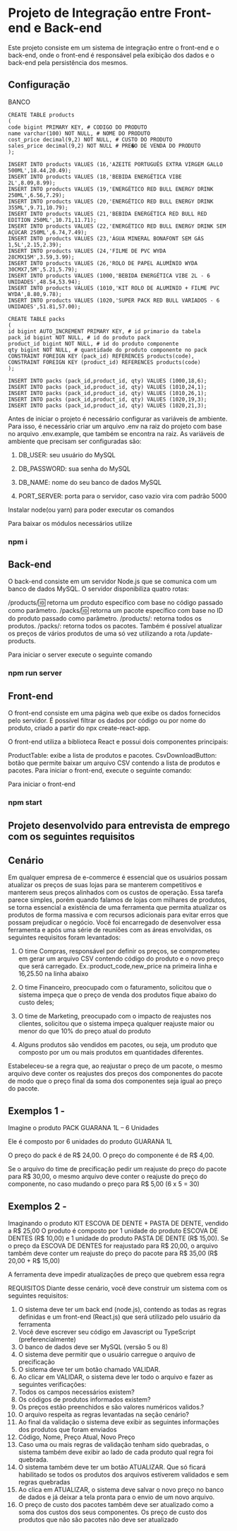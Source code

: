 # Projeto de Integração entre Front-end e Back-end

Este projeto consiste em um sistema de integração entre o front-end e o back-end, onde o front-end é responsável pela exibição dos dados e o back-end pela persistência dos mesmos.

## Configuração

BANCO

```
CREATE TABLE products
(
code bigint PRIMARY KEY, # CODIGO DO PRODUTO
name varchar(100) NOT NULL, # NOME DO PRODUTO
cost_price decimal(9,2) NOT NULL, # CUSTO DO PRODUTO
sales_price decimal(9,2) NOT NULL # PRE�O DE VENDA DO PRODUTO
);

INSERT INTO products VALUES (16,'AZEITE PORTUGUÊS EXTRA VIRGEM GALLO 500ML',18.44,20.49);
INSERT INTO products VALUES (18,'BEBIDA ENERGÉTICA VIBE 2L',8.09,8.99);
INSERT INTO products VALUES (19,'ENERGÉTICO RED BULL ENERGY DRINK 250ML',6.56,7.29);
INSERT INTO products VALUES (20,'ENERGÉTICO RED BULL ENERGY DRINK 355ML',9.71,10.79);
INSERT INTO products VALUES (21,'BEBIDA ENERGÉTICA RED BULL RED EDITION 250ML',10.71,11.71);
INSERT INTO products VALUES (22,'ENERGÉTICO RED BULL ENERGY DRINK SEM AÇÚCAR 250ML',6.74,7.49);
INSERT INTO products VALUES (23,'ÁGUA MINERAL BONAFONT SEM GÁS 1,5L',2.15,2.39);
INSERT INTO products VALUES (24,'FILME DE PVC WYDA 28CMX15M',3.59,3.99);
INSERT INTO products VALUES (26,'ROLO DE PAPEL ALUMÍNIO WYDA 30CMX7,5M',5.21,5.79);
INSERT INTO products VALUES (1000,'BEBIDA ENERGÉTICA VIBE 2L - 6 UNIDADES',48.54,53.94);
INSERT INTO products VALUES (1010,'KIT ROLO DE ALUMINIO + FILME PVC WYDA',8.80,9.78);
INSERT INTO products VALUES (1020,'SUPER PACK RED BULL VARIADOS - 6 UNIDADES',51.81,57.00);

CREATE TABLE packs
(
id bigint AUTO_INCREMENT PRIMARY KEY, # id primario da tabela
pack_id bigint NOT NULL, # id do produto pack
product_id bigint NOT NULL, # id do produto componente
qty bigint NOT NULL, # quantidade do produto componente no pack
CONSTRAINT FOREIGN KEY (pack_id) REFERENCES products(code),
CONSTRAINT FOREIGN KEY (product_id) REFERENCES products(code)
);

INSERT INTO packs (pack_id,product_id, qty) VALUES (1000,18,6);
INSERT INTO packs (pack_id,product_id, qty) VALUES (1010,24,1);
INSERT INTO packs (pack_id,product_id, qty) VALUES (1010,26,1);
INSERT INTO packs (pack_id,product_id, qty) VALUES (1020,19,3);
INSERT INTO packs (pack_id,product_id, qty) VALUES (1020,21,3);
```


Antes de iniciar o projeto é necessário configurar as variáveis de ambiente. Para isso, é necessário criar um arquivo .env na raiz do projeto com base no arquivo .env.example, que também se encontra na raiz. As variáveis de ambiente que precisam ser configuradas são:

1. DB_USER: seu usuário do MySQL

2. DB_PASSWORD: sua senha do MySQL

3. DB_NAME: nome do seu banco de dados MySQL

4. PORT_SERVER: porta para o servidor, caso vazio vira com padrão 5000

Instalar node(ou yarn) para poder executar os comandos

Para baixar os módulos necessários utilize

### npm i

## Back-end

O back-end consiste em um servidor Node.js que se comunica com um banco de dados MySQL. O servidor disponibiliza quatro rotas:

/products/:id: retorna um produto específico com base no código passado como parâmetro.
/packs/:id: retorna um pacote específico com base no ID do produto passado como parâmetro.
/products/: retorna todos os produtos.
/packs/: retorna todos os pacotes.
Também é possível atualizar os preços de vários produtos de uma só vez utilizando a rota /update-products.

Para iniciar o server execute o seguinte comando

### npm run server

## Front-end

O front-end consiste em uma página web que exibe os dados fornecidos pelo servidor. É possível filtrar os dados por código ou por nome do produto, criado a partir do npx create-react-app.

O front-end utiliza a biblioteca React e possui dois componentes principais:

ProductTable: exibe a lista de produtos e pacotes.
CsvDownloadButton: botão que permite baixar um arquivo CSV contendo a lista de produtos e pacotes.
Para iniciar o front-end, execute o seguinte comando:

Para iniciar o front-end

### npm start

## Projeto desenvolvido para entrevista de emprego com os seguintes requisitos

## Cenário

Em qualquer empresa de e-commerce é essencial que os usuários possam atualizar os preços de suas lojas para se manterem competitivos e manterem seus preços alinhados com os custos de operação. Essa tarefa parece simples, porém quando falamos de lojas com milhares de produtos, se torna essencial a existência de uma ferramenta que permita atualizar os produtos de forma massiva e com recursos adicionais para evitar erros que possam prejudicar o negócio. Você foi encarregado de desenvolver essa ferramenta e após uma série de reuniões com as áreas envolvidas, os seguintes requisitos foram levantados:

1. O time Compras, responsável por definir os preços, se comprometeu em gerar um arquivo CSV contendo código do produto e o novo preço que será carregado. Ex.:product_code,new_price na primeira linha e 16,25.50 na linha abaixo

2. O time Financeiro, preocupado com o faturamento, solicitou que o sistema impeça que o preço de venda dos produtos fique abaixo do custo deles;

3. O time de Marketing, preocupado com o impacto de reajustes nos clientes, solicitou que o sistema impeça qualquer reajuste maior ou menor do que 10% do preço atual do produto

4. Alguns produtos são vendidos em pacotes, ou seja, um produto que composto por um ou mais produtos em quantidades diferentes.

Estabeleceu-se a regra que, ao reajustar o preço de um pacote, o mesmo arquivo deve conter os reajustes dos preços dos componentes do pacote de modo que o preço final da soma dos componentes seja igual ao preço do pacote.

## Exemplos 1 -

Imagine o produto PACK GUARANA 1L – 6 Unidades

Ele é composto por 6 unidades do produto GUARANA 1L

O preço do pack é de R$ 24,00. O preço do componente é de R$ 4,00.

Se o arquivo do time de precificação pedir um reajuste do preço do pacote para R$ 30,00, o mesmo arquivo deve conter o reajuste do preço do componente, no caso mudando o preço para R$ 5,00 (6 x 5 = 30)

## Exemplos 2 -

Imaginando o produto KIT ESCOVA DE DENTE + PASTA DE DENTE, vendido a R$ 25,00 O produto é composto por 1 unidade do produto ESCOVA DE DENTES (R$ 10,00) e 1 unidade do produto PASTA DE DENTE (R$ 15,00). Se o preço da ESCOVA DE DENTES for reajustado para R$ 20,00, o arquivo também deve conter um reajuste do preço do pacote para R$ 35,00 (R$ 20,00 + R$ 15,00)

A ferramenta deve impedir atualizações de preço que quebrem essa regra

REQUISITOS
Diante desse cenário, você deve construir um sistema com os seguintes requisitos:

1. O sistema deve ter um back end (node.js), contendo as todas as regras definidas e um front-end (React.js) que será utilizado pelo usuário da ferramenta
2. Você deve escrever seu código em Javascript ou TypeScript (preferencialmente)
3. O banco de dados deve ser MySQL (versão 5 ou 8)
4. O sistema deve permitir que o usuário carregue o arquivo de precificação
5. O sistema deve ter um botão chamado VALIDAR.
6. Ao clicar em VALIDAR, o sistema deve ler todo o arquivo e fazer as seguintes verificações:
7. Todos os campos necessários existem?
8. Os códigos de produtos informados existem?
9. Os preços estão preenchidos e são valores numéricos validos.?
10. O arquivo respeita as regras levantadas na seção cenário?
11. Ao final da validação o sistema deve exibir as seguintes informações dos produtos que foram enviados
12. Código, Nome, Preço Atual, Novo Preço
13. Caso uma ou mais regras de validação tenham sido quebradas, o sistema também deve exibir ao lado de cada produto qual regra foi quebrada.
14. O sistema também deve ter um botão ATUALIZAR. Que só ficará habilitado se todos os produtos dos arquivos estiverem validados e sem regras quebradas
15. Ao clica em ATUALIZAR, o sistema deve salvar o novo preço no banco de dados e já deixar a tela pronta para o envio de um novo arquivo.
16. O preço de custo dos pacotes também deve ser atualizado como a soma dos custos dos seus componentes. Os preço de custo dos produtos que não são pacotes não deve ser atualizado

